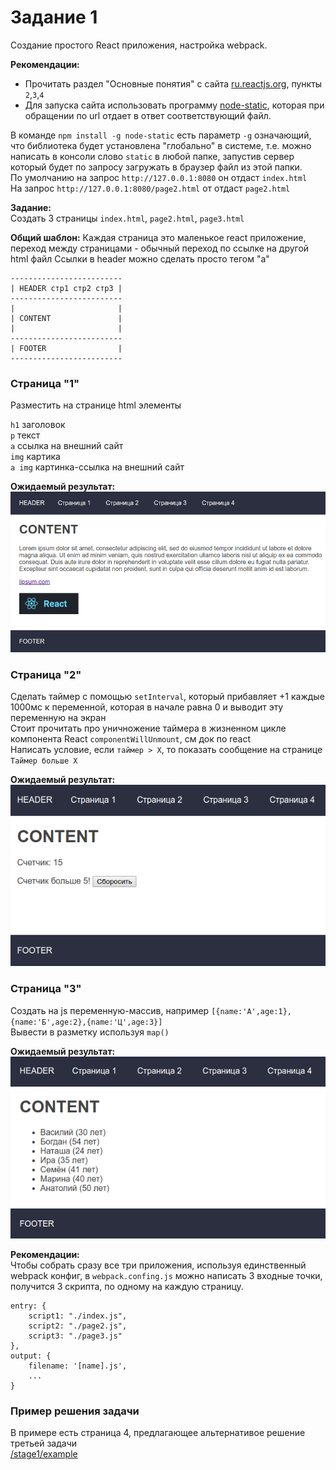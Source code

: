 # Задание 1 

Создание простого React приложения, настройка webpack.

**Рекомендации:**  
- Прочитать раздел "Основные понятия" с сайта [ru.reactjs.org](https://ru.reactjs.org), пункты `2`,`3`,`4`
- Для запуска сайта использовать программу [node-static](https://www.npmjs.com/package/node-static#command-line-interface), которая при обращении по url отдает в ответ соответствующий файл.  

В команде `npm install -g node-static` есть параметр `-g` означающий, что библиотека 
будет установлена "глобально" в системе, т.е. можно написать в консоли слово `static` в любой папке,
запустив сервер который будет по запросу загружать в браузер файл из этой папки.   
По умолчанию на запрос `http://127.0.0.1:8080` он отдаст `index.html`  
На запрос `http://127.0.0.1:8080/page2.html` от отдаст `page2.html`  

**Задание:**  
Создать 3 страницы `index.html`, `page2.html`, `page3.html`

**Общий шаблон:** 
Каждая страница это маленькое react приложение, переход между страницами - обычный переход по ссылке на другой html файл
Ссылки в header можно сделать просто тегом "а" 
```
-------------------------
| HEADER стр1 стр2 стр3 |
-------------------------
|                       |
| CONTENT               |
|                       |
-------------------------
| FOOTER                | 
-------------------------
```

### Страница "1"  
Разместить на странице html элементы  

`h1` заголовок  
`p` текст  
`a` ccылка на внешний сайт  
`img` картика  
`a img` картинка-ссылка на внешний сайт  

**Ожидаемый результат:**  
![](page1.png)

### Страница "2"   
Сделать таймер с помощью `setInterval`, который прибавляет +1 каждые 1000мс к переменной, которая в начале равна 0 и выводит эту переменную на экран  
Стоит прочитать про уничножение таймера в жизненном цикле компонента React `componentWillUnmount`, см док по react  
Написать условие, если `таймер > X`, то показать сообщение на странице `Таймер больше Х`  

**Ожидаемый результат:**  
![](page2.png)

### Страница "3"  
Создать на js переменную-массив, например  `[{name:'А',age:1},{name:'Б',age:2},{name:'Ц',age:3}]`  
Вывести в разметку используя `map()`  

**Ожидаемый результат:**  
![](page3.png)

**Рекомендации:**  
Чтобы собрать сразу все три приложения, используя единственный webpack конфиг, в `webpack.confing.js` можно написать 3 входные точки, получится 3 скрипта, по одному на каждую страницу.  
```
entry: {
    script1: "./index.js",
    script2: "./page2.js",
    script3: "./page3.js"
},
output: {
    filename: '[name].js',
    ...
}
```

### Пример решения задачи
В примере есть страница 4, предлагающее альтернативое решение третьей задачи   
[/stage1/example](/stage1/example/readme.md) 